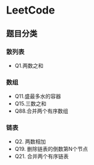 # LeetCode

## 题目分类

### 散列表

* Q1.两数之和

### 数组

* Q11.盛最多水的容器
* Q15.三数之和
* Q88.合并两个有序数组

### 链表

* Q2. 两数相加
* Q19. 删除链表的倒数第N个节点
* Q21. 合并两个有序链表
